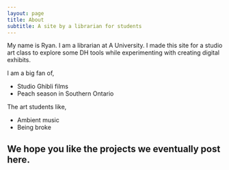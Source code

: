```yaml
---
layout: page
title: About
subtitle: A site by a librarian for students
---
```


My name is Ryan. I am a librarian at A University. I made this site for a studio art class to explore some DH tools while experimenting with creating digital exhibits. 

I am a big fan of, 

- Studio Ghibli films
- Peach season in Southern Ontario

The art students like, 

- Ambient music
- Being broke 

## We hope you like the projects we eventually post here. 
